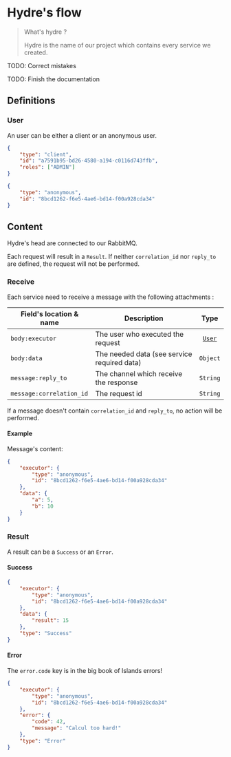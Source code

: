 # Hydre's flow

> What's hydre ?
> 
> Hydre is the name of our project which contains every service we created.

TODO: Correct mistakes

TODO: Finish the documentation

## Definitions

### User

An user can be either a client or an anonymous user.

```json
{
    "type": "client",
    "id": "a7591b95-bd26-4580-a194-c0116d743ffb",
    "roles": ["ADMIN"]
}
```

```json
{
    "type": "anonymous",
    "id": "8bcd1262-f6e5-4ae6-bd14-f00a928cda34"
}
```

## Content

Hydre's head are connected to our RabbitMQ.

Each request will result in a `Result`. If neither `correlation_id` nor `reply_to` are defined, the request will not be performed.

### Receive

Each service need to receive a message with the following attachments :

| Field's location & name | Description | Type |
| - | - | :-: |
| `body:executor` | The user who executed the request | [`User`](#User) |
| `body:data` | The needed data (see service required data) | `Object` |
| `message:reply_to` | The channel which receive the response | `String` |
| `message:correlation_id` | The request id | `String` |

If a message doesn't contain `correlation_id` and `reply_to`, no action will be performed.

#### Example

Message's content:

```json
{
    "executor": {
        "type": "anonymous",
        "id": "8bcd1262-f6e5-4ae6-bd14-f00a928cda34"
    },
    "data": {
        "a": 5,
        "b": 10
    }
}
```

### Result

A result can be a `Success` or an `Error`.

#### Success

```json
{
    "executor": {
        "type": "anonymous",
        "id": "8bcd1262-f6e5-4ae6-bd14-f00a928cda34"
    },
    "data": {
        "result": 15
    },
    "type": "Success"
}
```

#### Error

The `error.code` key is in the big book of Islands errors!

```json
{
    "executor": {
        "type": "anonymous",
        "id": "8bcd1262-f6e5-4ae6-bd14-f00a928cda34"
    },
    "error": {
        "code": 42,
        "message": "Calcul too hard!"
    },
    "type": "Error"
}
